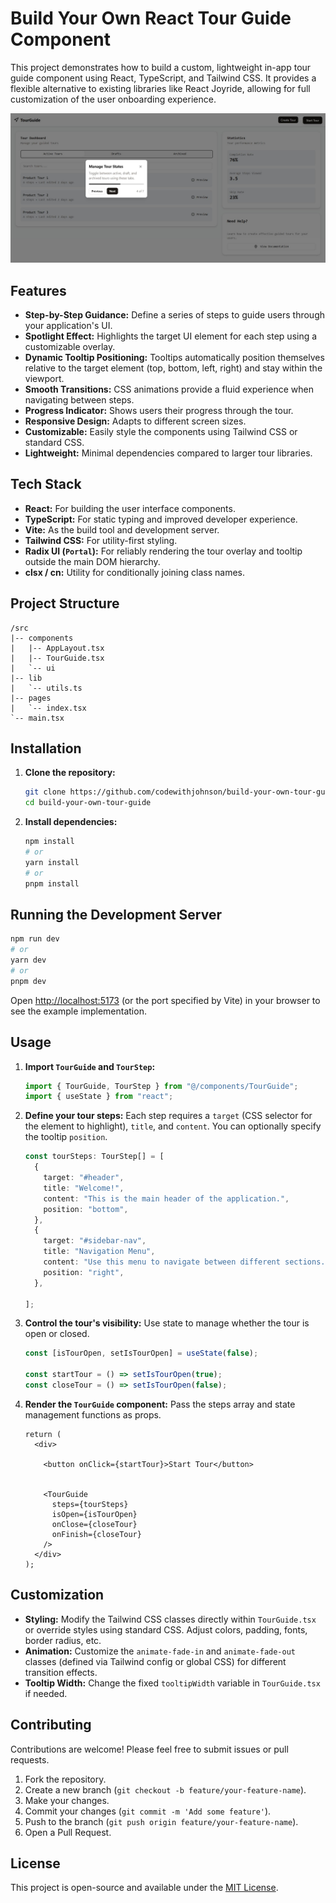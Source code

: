 # Build Your Own React Tour Guide Component

This project demonstrates how to build a custom, lightweight in-app tour guide component using React, TypeScript, and Tailwind CSS. It provides a flexible alternative to existing libraries like React Joyride, allowing for full customization of the user onboarding experience.

![alt text](public/guide-tour-final-demo.jpg)

## Features

- **Step-by-Step Guidance:** Define a series of steps to guide users through your application's UI.
- **Spotlight Effect:** Highlights the target UI element for each step using a customizable overlay.
- **Dynamic Tooltip Positioning:** Tooltips automatically position themselves relative to the target element (top, bottom, left, right) and stay within the viewport.
- **Smooth Transitions:** CSS animations provide a fluid experience when navigating between steps.
- **Progress Indicator:** Shows users their progress through the tour.
- **Responsive Design:** Adapts to different screen sizes.
- **Customizable:** Easily style the components using Tailwind CSS or standard CSS.
- **Lightweight:** Minimal dependencies compared to larger tour libraries.

## Tech Stack

- **React:** For building the user interface components.
- **TypeScript:** For static typing and improved developer experience.
- **Vite:** As the build tool and development server.
- **Tailwind CSS:** For utility-first styling.
- **Radix UI (`Portal`):** For reliably rendering the tour overlay and tooltip outside the main DOM hierarchy.
- **clsx / cn:** Utility for conditionally joining class names.

## Project Structure

```
/src
|-- components
|   |-- AppLayout.tsx       
|   |-- TourGuide.tsx       
|   `-- ui                  
|-- lib
|   `-- utils.ts            
|-- pages
|   `-- index.tsx           
`-- main.tsx                
```

## Installation

1. **Clone the repository:**

   ```bash
   git clone https://github.com/codewithjohnson/build-your-own-tour-guide.git
   cd build-your-own-tour-guide
   ```

2. **Install dependencies:**
   ```bash
   npm install
   # or
   yarn install
   # or
   pnpm install
   ```

## Running the Development Server

```bash
npm run dev
# or
yarn dev
# or
pnpm dev
```

Open [http://localhost:5173](http://localhost:5173) (or the port specified by Vite) in your browser to see the example implementation.

## Usage

1. **Import `TourGuide` and `TourStep`:**

   ```typescript
   import { TourGuide, TourStep } from "@/components/TourGuide";
   import { useState } from "react";
   ```

2. **Define your tour steps:**
   Each step requires a `target` (CSS selector for the element to highlight), `title`, and `content`. You can optionally specify the tooltip `position`.

   ```typescript
   const tourSteps: TourStep[] = [
     {
       target: "#header", 
       title: "Welcome!",
       content: "This is the main header of the application.",
       position: "bottom", 
     },
     {
       target: "#sidebar-nav",
       title: "Navigation Menu",
       content: "Use this menu to navigate between different sections.",
       position: "right",
     },
     
   ];
   ```

3. **Control the tour's visibility:**
   Use state to manage whether the tour is open or closed.

   ```typescript
   const [isTourOpen, setIsTourOpen] = useState(false);

   const startTour = () => setIsTourOpen(true);
   const closeTour = () => setIsTourOpen(false);
   ```

4. **Render the `TourGuide` component:**
   Pass the steps array and state management functions as props.

   ```tsx
   return (
     <div>
       
       <button onClick={startTour}>Start Tour</button>

       
       <TourGuide
         steps={tourSteps}
         isOpen={isTourOpen}
         onClose={closeTour} 
         onFinish={closeTour} 
       />
     </div>
   );
   ```

## Customization

- **Styling:** Modify the Tailwind CSS classes directly within `TourGuide.tsx` or override styles using standard CSS. Adjust colors, padding, fonts, border radius, etc.
- **Animation:** Customize the `animate-fade-in` and `animate-fade-out` classes (defined via Tailwind config or global CSS) for different transition effects.
- **Tooltip Width:** Change the fixed `tooltipWidth` variable in `TourGuide.tsx` if needed.

## Contributing

Contributions are welcome! Please feel free to submit issues or pull requests.

1. Fork the repository.
2. Create a new branch (`git checkout -b feature/your-feature-name`).
3. Make your changes.
4. Commit your changes (`git commit -m 'Add some feature'`).
5. Push to the branch (`git push origin feature/your-feature-name`).
6. Open a Pull Request.

## License

This project is open-source and available under the [MIT License](LICENSE).
